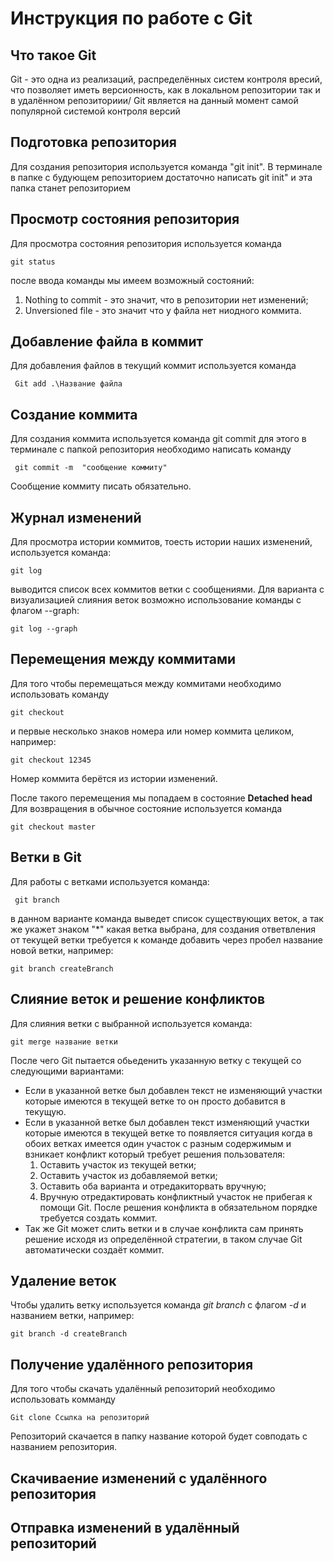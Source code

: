 
# Инструкция по работе с Git 


## Что такое Git

Git - это одна из реализаций, распределённых систем контроля вресий, что позволяет иметь версионность, как в локальном репозитории так и в удалённом репозиториии/ Git является на данный момент самой популярной системой контроля версий

## Подготовка репозитория

Для создания репозитория используется команда "git init". В терминале в папке с будующем репозиторием достаточно написать git init" и эта папка станет репозиторием

## Просмотр состояния репозитория

Для просмотра состояния репозитория используется команда 

    git status
  после ввода команды мы имеем возможный состояний:
1. Nothing to commit - это значит, что в репозитории нет изменений;
2. Unversioned file - это значит что у файла нет ниодного коммита.

## Добавление файла в коммит

Для добавления файлов в текущий коммит используется команда 

     Git add .\Название файла 

## Создание коммита

Для создания коммита используется команда git commit для этого в терминале с папкой репозитория необходимо написать команду 

     git commit -m  "сообщение коммиту"
Сообщение коммиту писать обязательно.

## Журнал изменений

Для просмотра истории коммитов, тоесть истории наших изменений, используется команда:

    git log 
выводится список всех коммитов ветки с сообщениями.
Для варианта с визуализацией слияния веток возможно использование команды с флагом --graph:

    git log --graph

## Перемещения между коммитами

Для того чтобы перемещаться между коммитами необходимо использовать команду 

    git checkout 
и первые несколько знаков номера или номер коммита целиком, например:

    git checkout 12345

Номер коммита берётся из истории изменений. 

После такого перемещения мы попадаем в состояние **Detached head** Для возвращения в обычное состояние используется команда

    git checkout master

## Ветки в Git

Для работы с ветками используется команда:

     git branch

в данном варианте команда выведет список существующих веток, а так же укажет знаком "*" какая ветка выбрана, для создания ответвления от текущей ветки требуется к команде добавить через пробел название новой ветки, например:

    git branch createBranch

## Слияние веток и решение конфликтов

Для слияния ветки с выбранной используется команда:

    git merge название ветки
После чего Git пытается обьеденить указанную ветку с текущей со следующими вариантами:
* Если в указанной ветке был добавлен текст не изменяющий участки которые имеются в текущей ветке то он просто добавится в текущую.
* Если в указанной ветке был добавлен текст изменяющий участки которые имеются в текущей ветке то появляется ситуация когда в обоих ветках имеется один участок с разным содержимым и взникает конфликт который требует решения пользователя:
    1. Оставить участок из текущей ветки;
    2. Оставить участок из добавляемой ветки;
    3. Оставить оба варианта и отредакиторвать вручную;
    4. Вручную  отредактировать конфликтный участок не прибегая к помощи Git.
После решения конфликта в обязательном порядке требуется создать коммит.
* Так же Git может слить ветки и в случае конфликта сам принять решение исходя из определённой стратегии, в таком случае Git автоматически создаёт коммит.

## Удаление веток

Чтобы удалить ветку используется команда *git branch* с флагом *-d* и названием ветки, например:

    git branch -d createBranch

## Получение удалённого репозитория
Для того чтобы скачать удалённый репозиторий необходимо использовать комманду

    Git clone Ссылка на репозиторий
    
Репозиторий скачается в папку название которой будет совподать с названием репозитория.

## Скачиваение изменений с удалённого репозитория

## Отправка изменений в удалённый репозиторий
